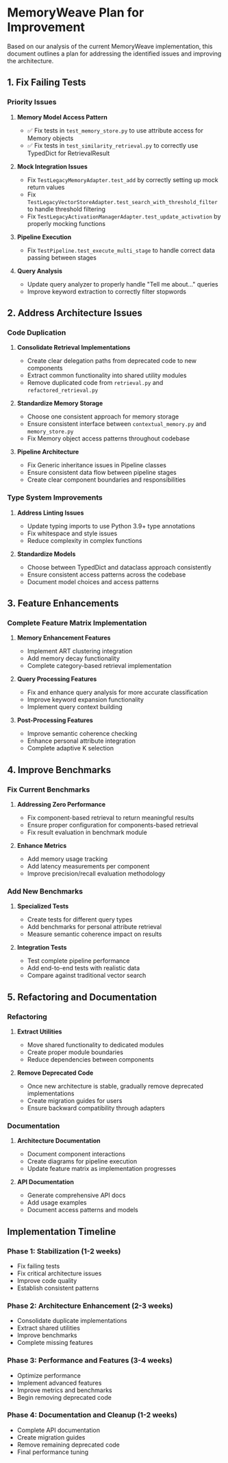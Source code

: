 # MemoryWeave Plan for Improvement

Based on our analysis of the current MemoryWeave implementation, this document outlines a plan for addressing the identified issues and improving the architecture.

## 1. Fix Failing Tests

### Priority Issues

1. **Memory Model Access Pattern**

   - ✅ Fix tests in `test_memory_store.py` to use attribute access for Memory objects
   - ✅ Fix tests in `test_similarity_retrieval.py` to correctly use TypedDict for RetrievalResult

1. **Mock Integration Issues**

   - Fix `TestLegacyMemoryAdapter.test_add` by correctly setting up mock return values
   - Fix `TestLegacyVectorStoreAdapter.test_search_with_threshold_filter` to handle threshold filtering
   - Fix `TestLegacyActivationManagerAdapter.test_update_activation` by properly mocking functions

1. **Pipeline Execution**

   - Fix `TestPipeline.test_execute_multi_stage` to handle correct data passing between stages

1. **Query Analysis**

   - Update query analyzer to properly handle "Tell me about..." queries
   - Improve keyword extraction to correctly filter stopwords

## 2. Address Architecture Issues

### Code Duplication

1. **Consolidate Retrieval Implementations**

   - Create clear delegation paths from deprecated code to new components
   - Extract common functionality into shared utility modules
   - Remove duplicated code from `retrieval.py` and `refactored_retrieval.py`

1. **Standardize Memory Storage**

   - Choose one consistent approach for memory storage
   - Ensure consistent interface between `contextual_memory.py` and `memory_store.py`
   - Fix Memory object access patterns throughout codebase

1. **Pipeline Architecture**

   - Fix Generic inheritance issues in Pipeline classes
   - Ensure consistent data flow between pipeline stages
   - Create clear component boundaries and responsibilities

### Type System Improvements

1. **Address Linting Issues**

   - Update typing imports to use Python 3.9+ type annotations
   - Fix whitespace and style issues
   - Reduce complexity in complex functions

1. **Standardize Models**

   - Choose between TypedDict and dataclass approach consistently
   - Ensure consistent access patterns across the codebase
   - Document model choices and access patterns

## 3. Feature Enhancements

### Complete Feature Matrix Implementation

1. **Memory Enhancement Features**

   - Implement ART clustering integration
   - Add memory decay functionality
   - Complete category-based retrieval implementation

1. **Query Processing Features**

   - Fix and enhance query analysis for more accurate classification
   - Improve keyword expansion functionality
   - Implement query context building

1. **Post-Processing Features**

   - Improve semantic coherence checking
   - Enhance personal attribute integration
   - Complete adaptive K selection

## 4. Improve Benchmarks

### Fix Current Benchmarks

1. **Addressing Zero Performance**

   - Fix component-based retrieval to return meaningful results
   - Ensure proper configuration for components-based retrieval
   - Fix result evaluation in benchmark module

1. **Enhance Metrics**

   - Add memory usage tracking
   - Add latency measurements per component
   - Improve precision/recall evaluation methodology

### Add New Benchmarks

1. **Specialized Tests**

   - Create tests for different query types
   - Add benchmarks for personal attribute retrieval
   - Measure semantic coherence impact on results

1. **Integration Tests**

   - Test complete pipeline performance
   - Add end-to-end tests with realistic data
   - Compare against traditional vector search

## 5. Refactoring and Documentation

### Refactoring

1. **Extract Utilities**

   - Move shared functionality to dedicated modules
   - Create proper module boundaries
   - Reduce dependencies between components

1. **Remove Deprecated Code**

   - Once new architecture is stable, gradually remove deprecated implementations
   - Create migration guides for users
   - Ensure backward compatibility through adapters

### Documentation

1. **Architecture Documentation**

   - Document component interactions
   - Create diagrams for pipeline execution
   - Update feature matrix as implementation progresses

1. **API Documentation**

   - Generate comprehensive API docs
   - Add usage examples
   - Document access patterns and models

## Implementation Timeline

### Phase 1: Stabilization (1-2 weeks)

- Fix failing tests
- Fix critical architecture issues
- Improve code quality
- Establish consistent patterns

### Phase 2: Architecture Enhancement (2-3 weeks)

- Consolidate duplicate implementations
- Extract shared utilities
- Improve benchmarks
- Complete missing features

### Phase 3: Performance and Features (3-4 weeks)

- Optimize performance
- Implement advanced features
- Improve metrics and benchmarks
- Begin removing deprecated code

### Phase 4: Documentation and Cleanup (1-2 weeks)

- Complete API documentation
- Create migration guides
- Remove remaining deprecated code
- Final performance tuning
